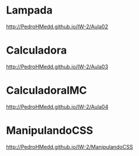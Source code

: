 # Lampada
http://PedroHMedd.github.io/IW-2/Aula02

# Calculadora
http://PedroHMedd.github.io/IW-2/Aula03

# CalculadoraIMC
http://PedroHMedd.github.io/IW-2/Aula04

# ManipulandoCSS
http://PedroHMedd.github.io/IW-2/ManipulandoCSS
